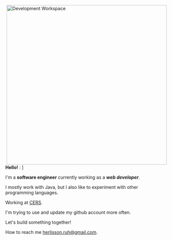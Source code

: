 <br>
<img src="https://files.catbox.moe/grnwxe.svg" min-width="300px" max-width="500px" width="500px" align="right" alt="Development Workspace">

<div align="left">
  <p><b>Hello!</b> : ] </p>
  <p>I'm a <b>software engineer</b> currently working as a <b><i>web developer</i></b>.</p> 
  <p>I mostly work with Java, but I also like to experiment with other programming languages.</p>
  <p>Working at <a href="https://cers.com.br">CERS</a>.</p>
  <p>I'm trying to use and update my github account more often.</p>
  <p>Let's build something together!</p>
  
</div>

How to reach me <a href="herlisson.ruh@gmail.com">herlisson.ruh@gmail.com</a>.</p>
